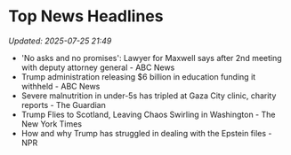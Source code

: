 # Top News Headlines

_Updated: 2025-07-25 21:49_

- 'No asks and no promises': Lawyer for Maxwell says after 2nd meeting with deputy attorney general - ABC News
- Trump administration releasing $6 billion in education funding it withheld - ABC News
- Severe malnutrition in under-5s has tripled at Gaza City clinic, charity reports - The Guardian
- Trump Flies to Scotland, Leaving Chaos Swirling in Washington - The New York Times
- How and why Trump has struggled in dealing with the Epstein files - NPR